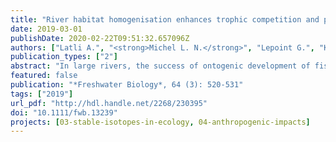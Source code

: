 ```yaml
---
title: "River habitat homogenisation enhances trophic competition and promotes individual specialisation among young of the year fish"
date: 2019-03-01
publishDate: 2020-02-22T09:51:32.657096Z
authors: ["Latli A.", "<strong>Michel L. N.</strong>", "Lepoint G.", "Kestemont P"]
publication_types: ["2"]
abstract: "In large rivers, the success of ontogenic development of fish is mainly influenced by resource availability and by the possibility of species to adapt their diet (i.e. trophic niche). Human have drastically modified freshwater habitats, notably for navigation purposes. Such modifications may drastically affect food availability for young of the year (YOY) fish and, consequently, influence their ability to reach the adult age. In the River Meuse, a decrease of fish abundance is thought to be linked to a drastic decrease of phytoplankton biomass. In this context of lowering phytoplankton biomass, we quantified the trophic niches of three cyprinid species (common bleak *Alburnus alburnus*, chub *Squalius cephalus*, and roach *Rutilus rutilus*) and one percid species (European perch *Perca fluviatilis*) at various stages of development, in order to estimate the influence of river channelization in the intra and interspecific competitions. It was done using stable isotope analysis in two reaches of the River Meuse differing by their degree of regulation. We hypothesized that habitat heterogeneity increases YOY abundance over time by offering more alternative resources which reduce food competition, notably during the early period of life. Our study provides evidence that the River Meuse flow and depth regulation significantly impacted the abundance and taxonomic diversity of YOY. In the context of low planktonic biomass, most YOY relied on benthic food sources. In the heavily channelized reach, between-stages competition and low resource diversity increased the diet partition between cyprinid larvae and forced a part of individuals to consume non-optimal energetic food sources such as aquatic vegetation. On the other hand, in the less channelized reach, larvae displayed a generalist feeding habit focusing on energetic prey such as different taxa of macroinvertebrates, suggesting that the diversity of habitat reduces the food competition within and between stages and the predation risk. Developing a sustainable and integrated river management may be useful for protecting biodiversity and restoring ecosystem function, in order to improve the ecological potential of regulated rivers."
featured: false
publication: "*Freshwater Biology*, 64 (3): 520-531"
tags: ["2019"]
url_pdf: "http://hdl.handle.net/2268/230395"
doi: "10.1111/fwb.13239"
projects: [03-stable-isotopes-in-ecology, 04-anthropogenic-impacts]
---
```


